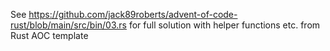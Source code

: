 See https://github.com/jack89roberts/advent-of-code-rust/blob/main/src/bin/03.rs for full solution with helper functions etc. from Rust AOC template
